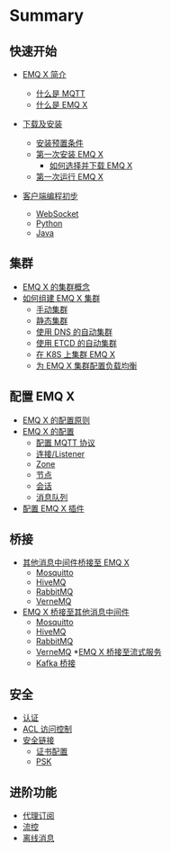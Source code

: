 # Summary

## 快速开始
* [EMQ X 简介](README.md)
    * [什么是 MQTT](quick-start/whats-mqtt.md)
    * [什么是 EMQ X](quick-start/whats-emqx.md)

* [下载及安装](quick-start/download-install.md)
    * [安装预置条件](quick-start/precondition.md)
    * [第一次安装 EMQ X](quick-start/install-first.md)
        * [如何选择并下载 EMQ X](quick-start/choose-download.md)
    * [第一次运行 EMQ X](quick-start/run-first.md)

* [客户端编程初步](client_dev/client_dev.md)
    * [WebSocket](client_dev/ws.md)
    * [Python](client_dev/python.md)
    * [Java](client_dev/java.md)


## 集群
* [EMQ X 的集群概念]()
* [如何组建 EMQ X 集群]()
    * [手动集群]()
    * [静态集群]()
    * [使用 DNS 的自动集群]()
    * [使用 ETCD 的自动集群]()
    * [在 K8S 上集群 EMQ X]()
    * [为 EMQ X 集群配置负载均衡]()


## 配置 EMQ X
* [EMQ X 的配置原则](part2/README.md)
* [EMQ X 的配置](part2/feedback_please.md)
    * [配置 MQTT 协议](part2/better_tools.md)
    * [连接/Listener](part2/better_tools.md)
    * [Zone]()
    * [节点]()
    * [会话]()
    * [消息队列]()
* [配置 EMQ X 插件]()    

## 桥接
* [其他消息中间件桥接至 EMQ X]()
   * [Mosquitto]()
   * [HiveMQ]()
   * [RabbitMQ]()
   * [VerneMQ]()
* [EMQ X 桥接至其他消息中间件]()
   * [Mosquitto]()
   * [HiveMQ]()
   * [RabbitMQ]()
   * [VerneMQ]()
*[EMQ X 桥接至流式服务]()
   * [Kafka 桥接]()

## 安全
* [认证]()
* [ACL 访问控制]()
* [安全链接]()
    * [证书配置]()
    * [PSK]()

## 进阶功能
* [代理订阅]()
* [流控]()
* [离线消息]()
